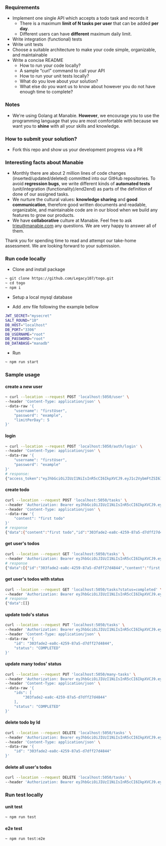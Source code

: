 ### Requirements

- Implement one single API which accepts a todo task and records it
  - There is a maximum **limit of N tasks per user** that can be added **per day**.
  - Different users can have **different** maximum daily limit.
- Write integration (functional) tests
- Write unit tests
- Choose a suitable architecture to make your code simple, organizable, and maintainable
- Write a concise README
  - How to run your code locally?
  - A sample “curl” command to call your API
  - How to run your unit tests locally?
  - What do you love about your solution?
  - What else do you want us to know about however you do not have enough time to complete?

### Notes

- We're using Golang at Manabie. **However**, we encourage you to use the programming language that you are most comfortable with because we want you to **shine** with all your skills and knowledge.

### How to submit your solution?

- Fork this repo and show us your development progress via a PR

### Interesting facts about Manabie

- Monthly there are about 2 million lines of code changes (inserted/updated/deleted) committed into our GitHub repositories. To avoid **regression bugs**, we write different kinds of **automated tests** (unit/integration (functionality)/end2end) as parts of the definition of done of our assigned tasks.
- We nurture the cultural values: **knowledge sharing** and **good communication**, therefore good written documents and readable, organizable, and maintainable code are in our blood when we build any features to grow our products.
- We have **collaborative** culture at Manabie. Feel free to ask trieu@manabie.com any questions. We are very happy to answer all of them.

Thank you for spending time to read and attempt our take-home assessment. We are looking forward to your submission.

### Run code locally

- Clone and install package
```sh
~ git clone https://github.com/Legacy107/togo.git
~ cd togo
~ npm i
```

- Setup a local mysql database

- Add .env file following the example bellow
```sh
JWT_SECRET="mysecret"
SALT_ROUND="10"
DB_HOST="localhost"
DB_PORT="3306"
DB_USERNAME="root"
DB_PASSWORD="root"
DB_DATABASE="manadb"
```

- Run
```sh
~ npm run start
```

### Sample usage

#### create a new user
```sh
~ curl --location --request POST 'localhost:5050/user' \
--header 'Content-Type: application/json' \
--data-raw '{
    "username": "firstUser",
    "password": "example",
    "limitPerDay": 5
}'
```

#### login
```sh
~ curl --location --request POST 'localhost:5050/auth/login' \
--header 'Content-Type: application/json' \
--data-raw '{
    "username": "firstUser",
    "password": "example"
}'
# response:
{"access_token":"eyJhbGciOiJIUzI1NiIsInR5cCI6IkpXVCJ9.eyJ1c2VybmFtZSI6ImZpcnN0VXNlciIsImlhdCI6MTY0NzA5MzEzNSwiZXhwIjoxNjQ3MTA3NTM1fQ.5Xn8breH_VuidyagX9iLbgXpYNrDqHZjtmMwTH-s1SM"}
```

#### create todo
```sh
curl --location --request POST 'localhost:5050/tasks' \
--header 'Authorization: Bearer eyJhbGciOiJIUzI1NiIsInR5cCI6IkpXVCJ9.eyJ1c2VybmFtZSI6ImZpcnN0VXNlciIsImlhdCI6MTY0NzA5MzEzNSwiZXhwIjoxNjQ3MTA3NTM1fQ.5Xn8breH_VuidyagX9iLbgXpYNrDqHZjtmMwTH-s1SM' \
--header 'Content-Type: application/json' \
--data-raw '{
    "content": "first todo"
}'
# response
{"data":{"content":"first todo","id":"303fade2-ea8c-4259-87a5-d7dff27d4844","status":"ACTIVE","createAt":"2022-03-12T13:54:56.036Z","updateAt":"2022-03-12T13:54:56.036Z"}}
```

#### get user's todos
```sh
curl --location --request GET 'localhost:5050/tasks' \
--header 'Authorization: Bearer eyJhbGciOiJIUzI1NiIsInR5cCI6IkpXVCJ9.eyJ1c2VybmFtZSI6ImZpcnN0VXNlciIsImlhdCI6MTY0NzA5MzEzNSwiZXhwIjoxNjQ3MTA3NTM1fQ.5Xn8breH_VuidyagX9iLbgXpYNrDqHZjtmMwTH-s1SM'
# response
{"data":[{"id":"303fade2-ea8c-4259-87a5-d7dff27d4844","content":"first todo","status":"ACTIVE","createAt":"2022-03-12T13:54:56.036Z","updateAt":"2022-03-12T13:54:56.036Z"}]}
```

#### get user's todos with status
```sh
curl --location --request GET 'localhost:5050/tasks?status=completed' \
--header 'Authorization: Bearer eyJhbGciOiJIUzI1NiIsInR5cCI6IkpXVCJ9.eyJ1c2VybmFtZSI6ImZpcnN0VXNlciIsImlhdCI6MTY0NzA5MzEzNSwiZXhwIjoxNjQ3MTA3NTM1fQ.5Xn8breH_VuidyagX9iLbgXpYNrDqHZjtmMwTH-s1SM'
# response
{"data":[]}
```

#### update todo's status
```sh
curl --location --request PUT 'localhost:5050/tasks' \
--header 'Authorization: Bearer eyJhbGciOiJIUzI1NiIsInR5cCI6IkpXVCJ9.eyJ1c2VybmFtZSI6ImZpcnN0VXNlciIsImlhdCI6MTY0NzA5MzEzNSwiZXhwIjoxNjQ3MTA3NTM1fQ.5Xn8breH_VuidyagX9iLbgXpYNrDqHZjtmMwTH-s1SM' \
--header 'Content-Type: application/json' \
--data-raw '{
    "id": "303fade2-ea8c-4259-87a5-d7dff27d4844",
    "status": "COMPLETED"
}'
```

#### update many todos' status
```sh
curl --location --request PUT 'localhost:5050/many-tasks' \
--header 'Authorization: Bearer eyJhbGciOiJIUzI1NiIsInR5cCI6IkpXVCJ9.eyJ1c2VybmFtZSI6ImZpcnN0VXNlciIsImlhdCI6MTY0NzA5MzEzNSwiZXhwIjoxNjQ3MTA3NTM1fQ.5Xn8breH_VuidyagX9iLbgXpYNrDqHZjtmMwTH-s1SM' \
--header 'Content-Type: application/json' \
--data-raw '{
    "ids": [
        "303fade2-ea8c-4259-87a5-d7dff27d4844"
    ],
    "status": "COMPLETED"
}'
```

#### delete todo by Id
```sh
curl --location --request DELETE 'localhost:5050/tasks' \
--header 'Authorization: Bearer eyJhbGciOiJIUzI1NiIsInR5cCI6IkpXVCJ9.eyJ1c2VybmFtZSI6ImZpcnN0VXNlciIsImlhdCI6MTY0NzA5MzEzNSwiZXhwIjoxNjQ3MTA3NTM1fQ.5Xn8breH_VuidyagX9iLbgXpYNrDqHZjtmMwTH-s1SM' \
--header 'Content-Type: application/json' \
--data-raw '{
    "id": "303fade2-ea8c-4259-87a5-d7dff27d4844"
}'
```

#### delete all user's todos
```sh
curl --location --request DELETE 'localhost:5050/tasks' \
--header 'Authorization: Bearer eyJhbGciOiJIUzI1NiIsInR5cCI6IkpXVCJ9.eyJ1c2VybmFtZSI6ImZpcnN0VXNlciIsImlhdCI6MTY0NzA5MzEzNSwiZXhwIjoxNjQ3MTA3NTM1fQ.5Xn8breH_VuidyagX9iLbgXpYNrDqHZjtmMwTH-s1SM'
```

### Run test locally

#### unit test
```sh
~ npm run test
```

#### e2e test
```sh
~ npm run test:e2e
```
